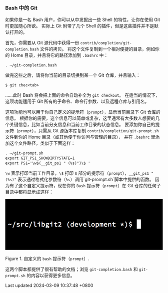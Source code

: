 ### Bash 中的 Git

如果你是一名 Bash 用户，你可以从中发掘出一些 Shell 的特性，让你在使用
Git 时更加随心所欲。 实际上 Git 附带了几个 Shell
的插件，但是这些插件并不是默认打开的。

首先，你需要从 Git 源代码中获得一份
`contrib/completion/git-completion.bash` 文件的拷贝。
将这个文件复制到一个相对便捷的目录，例如你的 Home
目录，并且将它的路径添加到 `.bashrc` 中：

```shell
. ~/git-completion.bash
```

做完这些之后，请将你当前的目录切换到某一个 Git 仓库，并且输入：

```shell
$ git chec<tab>
```

……此时 Bash 将会把上面的命令自动补全为 `git checkout`。
在适当的情况下，这项功能适用于 Git
所有的子命令、命令行参数、以及远程仓库与引用名。

这项功能也可以用于你自己定义的提示符（`prompt`），显示当前目录下 Git
仓库的信息。
根据你的需要，这个信息可以简单或复杂，这里通常有大多数人想要的几个关键信息，比如当前分支信息和当前工作目录的状态信息。
要添加你自己的提示符（`prompt`），只需从 Git 源版本库复制
`contrib/completion/git-prompt.sh` 文件到你的 Home
目录（或其他便于你访问与管理的目录）， 并在 `.bashrc`
里添加这个文件路径，类似于下面这样：

```shell
. ~/git-prompt.sh
export GIT_PS1_SHOWDIRTYSTATE=1
export PS1='\w$(__git_ps1 " (%s)")\$ '
```

`\w` 表示打印当前工作目录，`\$` 打印 `$`
部分的提示符（`prompt`），`__git_ps1 " (%s)"`
表示通过格式化参数符（`%s`）调用\`git-prompt.sh\`脚本中提供的函数。
因为有了这个自定义提示符，现在你的 `Bash` 提示符（`prompt`）在 Git
仓库的任何子目录中都将显示成这样：

![自定义的 \`bash\` 提示符（\`prompt\`）.](../../../../../images/progit/git-bash.png)

Figure 1. 自定义的 `bash` 提示符（`prompt`）.

这两个脚本都提供了很有帮助的文档；浏览 `git-completion.bash` 和
`git-prompt.sh` 的内容以获得更多信息。

Last updated 2024-03-09 10:37:48 +0800
